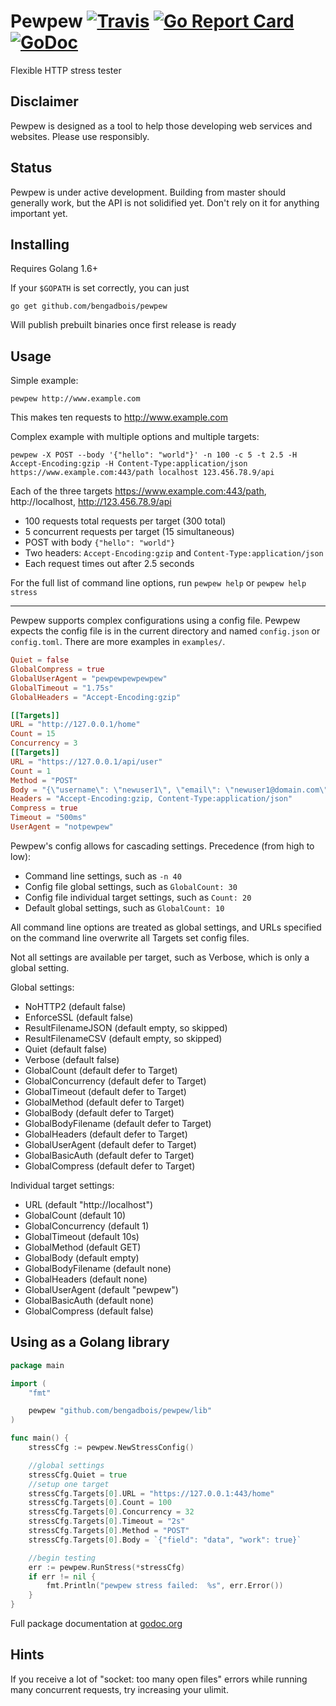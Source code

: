 # Pewpew [![Travis](https://img.shields.io/travis/bengadbois/pewpew.svg?branch=master&style=flat-square)](https://travis-ci.org/bengadbois/pewpew) [![Go Report Card](https://goreportcard.com/badge/github.com/bengadbois/pewpew?style=flat-square)](https://goreportcard.com/report/github.com/bengadbois/pewpew) [![GoDoc](https://img.shields.io/badge/godoc-reference-blue.svg?style=flat-square)](https://godoc.org/github.com/bengadbois/pewpew/lib)

Flexible HTTP stress tester

## Disclaimer
Pewpew is designed as a tool to help those developing web services and websites. Please use responsibly.

## Status
Pewpew is under active development. Building from master should generally work, but the API is not solidified yet. Don't rely on it for anything important yet.

## Installing
Requires Golang 1.6+

If your `$GOPATH` is set correctly, you can just

```
go get github.com/bengadbois/pewpew
```

Will publish prebuilt binaries once first release is ready

## Usage
Simple example:
```
pewpew http://www.example.com
```
This makes ten requests to http://www.example.com

Complex example with multiple options and multiple targets:
```
pewpew -X POST --body '{"hello": "world"}' -n 100 -c 5 -t 2.5 -H Accept-Encoding:gzip -H Content-Type:application/json https://www.example.com:443/path localhost 123.456.78.9/api
```
Each of the three targets https://www.example.com:443/path, http://localhost, http://123.456.78.9/api
 - 100 requests total requests per target (300 total)
 - 5 concurrent requests per target (15 simultaneous)
 - POST with body `{"hello": "world"}`
 - Two headers: `Accept-Encoding:gzip` and `Content-Type:application/json`
 - Each request times out after 2.5 seconds

For the full list of command line options, run `pewpew help` or `pewpew help stress`

---

Pewpew supports complex configurations using a config file. Pewpew expects the config file is in the current directory and named `config.json` or `config.toml`. There are more examples in `examples/`.
```toml
Quiet = false
GlobalCompress = true
GlobalUserAgent = "pewpewpewpewpew"
GlobalTimeout = "1.75s"
GlobalHeaders = "Accept-Encoding:gzip"

[[Targets]]
URL = "http://127.0.0.1/home"
Count = 15
Concurrency = 3
[[Targets]]
URL = "https://127.0.0.1/api/user"
Count = 1
Method = "POST"
Body = "{\"username\": \"newuser1\", \"email\": \"newuser1@domain.com\"}"
Headers = "Accept-Encoding:gzip, Content-Type:application/json"
Compress = true
Timeout = "500ms"
UserAgent = "notpewpew"
```
Pewpew's config allows for cascading settings.
Precedence (from high to low):
- Command line settings, such as `-n 40`
- Config file global settings, such as `GlobalCount: 30`
- Config file individual target settings, such as `Count: 20`
- Default global settings, such as `GlobalCount: 10`

All command line options are treated as global settings, and URLs specified on the command line overwrite all Targets set config files.

Not all settings are available per target, such as Verbose, which is only a global setting.

Global settings:
- NoHTTP2 (default false)
- EnforceSSL (default false)
- ResultFilenameJSON (default empty, so skipped)
- ResultFilenameCSV (default empty, so skipped)
- Quiet (default false)
- Verbose (default false)
- GlobalCount (default defer to Target)
- GlobalConcurrency (default defer to Target)
- GlobalTimeout (default defer to Target)
- GlobalMethod (default defer to Target)
- GlobalBody (default defer to Target)
- GlobalBodyFilename (default defer to Target)
- GlobalHeaders (default defer to Target)
- GlobalUserAgent (default defer to Target)
- GlobalBasicAuth (default defer to Target)
- GlobalCompress (default defer to Target)

Individual target settings:
- URL (default "http://localhost")
- GlobalCount (default 10)
- GlobalConcurrency (default 1)
- GlobalTimeout (default 10s)
- GlobalMethod (default GET)
- GlobalBody (default empty)
- GlobalBodyFilename (default none)
- GlobalHeaders (default none)
- GlobalUserAgent (default "pewpew")
- GlobalBasicAuth (default none)
- GlobalCompress (default false)

## Using as a Golang library
```go
package main

import (
    "fmt"

    pewpew "github.com/bengadbois/pewpew/lib"
)

func main() {
    stressCfg := pewpew.NewStressConfig()

    //global settings
    stressCfg.Quiet = true
    //setup one target
    stressCfg.Targets[0].URL = "https://127.0.0.1:443/home"
    stressCfg.Targets[0].Count = 100
    stressCfg.Targets[0].Concurrency = 32
    stressCfg.Targets[0].Timeout = "2s"
    stressCfg.Targets[0].Method = "POST"
    stressCfg.Targets[0].Body = `{"field": "data", "work": true}`

    //begin testing
    err := pewpew.RunStress(*stressCfg)
    if err != nil {
        fmt.Println("pewpew stress failed:  %s", err.Error())
    }
}
```
Full package documentation at [godoc.org](https://godoc.org/github.com/bengadbois/pewpew/lib)

## Hints

If you receive a lot of "socket: too many open files" errors while running many concurrent requests, try increasing your ulimit.
